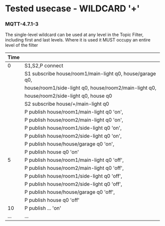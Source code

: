 # Tested usecase - WILDCARD '+'

### MQTT-4.7.1-3
The single-level wildcard can be used at any level in the Topic Filter, 
including first and last levels. Where it is used it MUST occupy an entire level 
of the filter

| Time      | |
| ---       | --- |
| 0         | S1,S2,P connect |
|           | S1 subscribe house/room1/main-light q0, house/garage q0,
|           | house/room1/side-light q0, house/room2/main-light q0,
|           | house/room2/side-light q0, house q0
|           | S2 subscribe house/+/main-light q0
|           | P publish house/room1/main-light q0 'on',
|           | P publish house/room2/main-light q0 'on',            
|           | P publish house/room1/side-light q0 'on',
|           | P publish house/room2/side-light q0 'on',
|           | P publish house/house/garage q0 'on',
|           | P publish house q0 'on'
| 5         | P publish house/room1/main-light q0 'off',
|           | P publish house/room2/main-light q0 'off',            
|           | P publish house/room1/side-light q0 'off',
|           | P publish house/room2/side-light q0 'off',
|           | P publish house/house/garage q0 'off',
|           | P publish house q0 'off'
| 10        | P publish ... 'on'
| ...       | ...